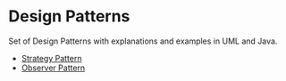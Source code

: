# Design Patterns

Set of Design Patterns with explanations and examples in UML and Java.

* [Strategy Pattern](./strategy)
* [Observer Pattern](./observer)
